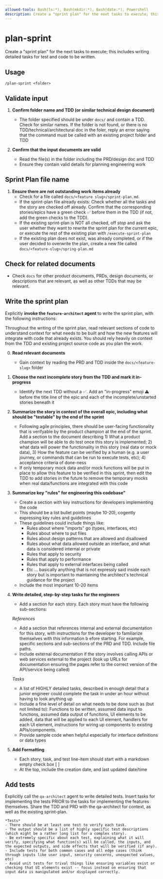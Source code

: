 ```yaml
---
allowed-tools: Bash(ls:*), Bash(mkdir:*), Bash(date:*), Powershell
description: Create a "sprint plan" for the next tasks to execute; this includes writing detailed tasks for test and code to be written.
---
```

# plan-sprint
Create a "sprint plan" for the next tasks to execute; this includes writing detailed tasks for test and code to be written.

## Usage
```
/plan-sprint <folder>
```

## Validate input
1. **Confirm folder name and TDD (or similar technical design document)**
   - The folder specified should be under `docs/` and contain a TDD. Check for similar names. If the folder is not found, or there is no TDD/technical/architectural doc in the foler, reply an error saying that the command must be called with an existing project folder and TDD

2. **Confirm that the input documents are valid**
   - Read the file(s) in the folder including the PRD/design doc and TDD
   - Ensure they contain valid details for planning engineering work

## Sprint Plan file name
1. **Ensure there are not outstanding work items already**
   - Check for a file called `docs/<feature slug>/sprint-plan.md`. 
   - If the sprint-plan file already exists: Check whether all the tasks and the story are checked off already. Confirm that the corresponding stories/epics have a green check ✅ before them in the TDD (if not, add the green checks to the TDD).
   - If the existing sprint-plan is NOT all checked, off *stop* and ask the user whether they want to rewrite the sprint plan for the current epic, or execute the rest of the existing plan with `/execute-sprint-plan`
   - If the existing plan does not exist, was already completed, or if the user decided to overwrite the plan, create a new file called `docs/<feature-slug>/spring-plan.md`
   

## Check for related documents
- Check `docs` for other product documents, PRDs, design documents, or descriptions that are relevant, as well as other TDDs that may be relevant.

## Write the sprint plan
Explicitly **invoke the `feature-architect` agent** to write the sprint plan, with the following instructions:

Throughout the writing of the sprint plan, read relevant sections of code to understand context for what needs to be built and how the new features will integrate with code that already exists. You should rely heavily on context from the TDD and existing project source code as you plan the work.

0. **Read relevant documents**
    - Gain context by reading the PRD and TDD inside the `docs/<feature-slug>` folder

1. **Choose the next incomplete story from the TDD and mark it in-progress**
    - Identify the next TDD without a ✅. Add an "in-progress" emoji ⚠️ before the title line of the epic and each of the incomplete/unstarted stories beneath it 

2. **Summarize the story in context of the overall epic, including what should be "testable" by the end of the sprint**
    - Following agile principles, there should be user-facing functionality that is verifyable by the product champion at the end of the sprint. Add a section to the document describing 1) What a product champion will be able to do test once this story is implemented; 2) what data will power the functionality in this story (real data or mock data),  3) How the feature can be verified by a human (e.g. a user journey, or commands that can be run to execute tests, etc); 4) acceptance criteria of done-ness
    - If only temporary mock data and/or mock functions will be put in place to allow this feature to be verified in this sprint, then edit the TDD to add stories in the future to remove the temporary mocks when real data/functions are integrated with this code

3. **Summarize key "rules" for engineering this codebase"**
    - Create a section with key instructions for developers implementing the code
    - This should be a list bullet points (maybe 10-20), cogently expressing key rules and guidelines
    - These guidelines could include things like:
        * Rules about where "imports" go (types, interfaces, etc)
        * Rules about where to put files
        * Rules about design patterns that are allowed and disallowed
        * Rules about what data allowed outside an interface, and what data is considered internal or private
        * Rules that apply to security
        * Rules that apply to performance
        * Rules that apply to external interfaces being called
        * Etc ... basically anything that is not expressly said inside each story but is important to maintaining the architect's technical guidance for the project
    - Include the most important 10-20 items

3. **Write detailed, step-by-step tasks for the engineers**
    - Add a section for each story. Each story must have the following sub-sections:

    *References*
    - Add a section that references internal and external documentation for this story, with instructions for the developer to familiarize themselves with this information b efore starting. For example, specific sections and sub-sections of the PRD and TDD. Include file paths.
    - Include external documentation if the story involves calling APIs or web services external to the project (look up URLs for documentation ensuring the pages refer to the correct version of the API/service being called)

    *Tasks*
    - A list of HIGHLY detailed tasks, described in enough detail that a junior engineer could complete the task in under an hour without having to look anything up
    - Include a fine level of detail on what needs to be done such as (but not limited to):  Functions to be written, assumed data input to functions, assumed data output of funcitons, UI elements to be added, data that will be applied to each UI element, handlers for each UI element, instructions for wiring up components to existing APIs/components.
    - Provide sample code when helpful especially for interface definitions or data types

4. **Add Formatting**
    - Each story, task, and test line-item should start with a markdown empty check box [ ] 
    - At the top, include the creation date, and last updated date/time

## Add tests
Explicitly call the `qa-architect` agent to write detailed tests.  Insert tasks for implementing the tests PRIOR to the tasks for implementing the features themselves. Share the TDD and PRD with the qa-architect for context, as well as the existing sprint-plan.  

    *Tests*
    - There should be at least one test to verify each task. 
    - The output should be a list of highly specific test descriptions (which might be a rather long list for a complex story).
    - Be extremely specific about each test, explaining what it will verify, specifying what function(s) will be called, the inputs, and the expected outputs, and side effects that will be verified (if any).
    - Include tests for both common cases and all edge cases (think through inputs like user input, security concerns, unexpected values, etc)
    - Avoid unit tests for trival things like ensuring variables exist or checking that UI elements exist -- focus instead on ensuring that input data is manipulated and/or displayed correctly.